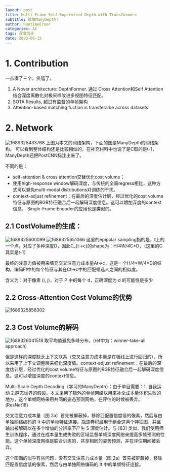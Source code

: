 ```yaml
---
layout: post
title: Multi-Frame Self-Supervised Depth with Transformers
subtitle: 致敬ManyDepth！
author: RuntimeEroor
categories: AI
tags: 深度估计
date: 2023-06-15
---
```

# 1. Contribution
一点凑了三个，笑嘻了。
1. A Nover architecture: DepthFormer. 通过 Cross Attention和Self Attention 结合深度离散化对极采样改进多视图特征匹配。
2. SOTA Results, 超过有监督的单帧架构
3. Attention-based matching fuction is transferalbe across datasets.
# 2. Network 
![1689325433768](/images/1689325433768.png)
上图为本文的网络架构，下面的图是ManyDepth的网络架构。
可以看到整体结构还是比较相似的，在补充材料中也说了是C取的是t-1，ManyDepth还把PostCNN标注出来了。

不同的是：
- self-attention & cross attention交替优化cost volume；
- 使用high-response window解码深度，与传统的全局regress相比，这种方式可以避免multi-modal distributions对训练的干扰。
- context-adjust refinement：在最后的深度估计层，经过优化的cost volume特征与原图的RGB特征融合后一起解码深度信息。这可以增加深度的context信息。
Single-Frame Encoder的应用也是类似的。
## 2.1 CostVolume的生成：
![1689325600099](/images/1689325600099.png)
![1689325651066](/images/1689325651066.png)
这里的epipolar sampling指的是，t上的一个点，对应了多种深度D，因此C_{t->c}的shape为：H/4*W/4*C*D，（这里的C其实是t-1）

最终的注意力值被用来填充交叉注意力成本量At→c，这是一个H/4×W/4×D的结构，编码Ft中的每个特征与其在Ct→c中的匹配候选人之间的相似度。

含义为：对于像素 (i, j)，对于 P 中的每个 d，正确深度为 d 的可能性是多少
## 2.2 Cross-Attention Cost Volume的优势
![1689325858302](/images/1689325858302.png)
## 2.3 Cost Volume的解码
![1689326041518](/images/1689326041518.png)
取平均值避免多峰分布。(ref中为：winner-take-all approach)

但是这样的深度缺乏上下文联系（交叉注意力成本量是在极线上进行回归的），所以采用了上下文调整层来细化深度值。context-adjust refinement：在最后的深度估计层，经过优化的cost volume特征与原图的RGB特征融合后一起解码深度信息。这可以增加深度的context信息。

Multi-Scale Depth Decoding（学习的ManyDepth）：由于单目需要：1. 自我运动 2.静态世界的假设。本文采用了额外的单帧网络以用来补全成本量体积失败的地方，这个单帧网络采用共同的姿态预测网络，在评估的时候被丢弃。(ResNet18)

交叉注意力成本量（图 2a）首先被屏蔽掉，移除匹配置信度低的像素，然后与由单独网络编码的 It 中的单帧特征连接。瓶颈卷积层用于组合这两个特征图，并且输出被解码以在多个增加的分辨率下产生 S 深度估计。与 [83] 类似，我们使用师生训练程序，通过在成本量生成失败的区域监督单帧深度网络来提高多帧预测的性能。这个单帧深度网络是联合训练的，共享相同的姿势预测，并在评估期间被丢弃。

这个图画的似乎有些问题，没有交叉注意力成本量（图 2a）首先被屏蔽掉，移除匹配置信度低的像素，然后与由单独网络编码的 It 中的单帧特征连接。